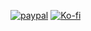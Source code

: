 [![paypal](https://www.paypalobjects.com/en_US/i/btn/btn_donateCC_LG.gif)](paypal.me/AngiusT)
[![Ko-fi](https://az743702.vo.msecnd.net/cdn/kofi2.png)](https://ko-fi.com/angius)
